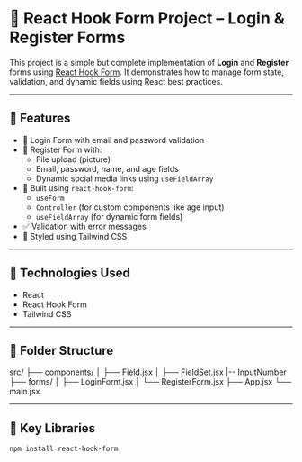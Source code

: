 # 📝 React Hook Form Project – Login & Register Forms

This project is a simple but complete implementation of **Login** and **Register** forms using [React Hook Form](https://react-hook-form.com/). It demonstrates how to manage form state, validation, and dynamic fields using React best practices.

---

## 🚀 Features

- 🔐 Login Form with email and password validation
- 📝 Register Form with:
  - File upload (picture)
  - Email, password, name, and age fields
  - Dynamic social media links using `useFieldArray`
- 🧠 Built using `react-hook-form`:
  - `useForm`
  - `Controller` (for custom components like age input)
  - `useFieldArray` (for dynamic form fields)
- ✅ Validation with error messages
- 🎨 Styled using Tailwind CSS

---

## 🧰 Technologies Used

- React
- React Hook Form
- Tailwind CSS

---

## 📁 Folder Structure
src/
├── components/
│ ├── Field.jsx
│ ├── FieldSet.jsx
  |-- InputNumber
├── forms/
│ ├── LoginForm.jsx
│ └── RegisterForm.jsx
├── App.jsx
└── main.jsx

---

## 🧩 Key Libraries

```bash
npm install react-hook-form
